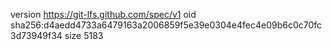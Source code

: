 version https://git-lfs.github.com/spec/v1
oid sha256:d4aedd4733a6479163a2006859f5e39e0304e4fec4e09b6c0c70fc3d73949f34
size 5183
